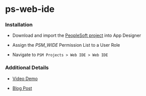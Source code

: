 # ps-web-ide

### Installation
- Download and import the [PeopleSoft project](https://github.com/coltonfischer/ps-web-ide/raw/master/PSM_PS_WEB_IDE.zip) into App Designer

- Assign the _PSM_WIDE_ Permission List to a User Role

- Navigate to `PSM Projects > Web IDE > Web IDE`

### Additional Details
- [Video Demo](https://www.youtube.com/watch?v=99JV-53VFkQ)

- [Blog Post](https://www.peoplesoftmods.com/tips-and-tricks/online-peoplecode-editor/)
